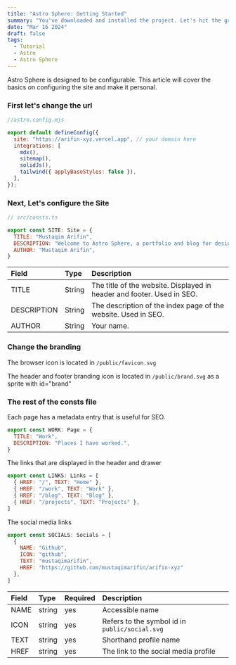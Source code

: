 ```yaml
---
title: "Astro Sphere: Getting Started"
summary: "You've downloaded and installed the project. Let's hit the ground running."
date: "Mar 16 2024"
draft: false
tags:
  - Tutorial
  - Astro
  - Astro Sphere
---
```


Astro Sphere is designed to be configurable. This article will cover the basics on
configuring the site and make it personal.

### First let's change the url

```js
//astro.config.mjs

export default defineConfig({
  site: "https://arifin-xyz.vercel.app", // your domain here
  integrations: [
    mdx(),
    sitemap(),
    solidJs(),
    tailwind({ applyBaseStyles: false }),
  ],
});
```

### Next, Let's configure the Site

```js
// src/consts.ts

export const SITE: Site = {
  TITLE: "Mustaqim Arifin",
  DESCRIPTION: "Welcome to Astro Sphere, a portfolio and blog for designers and developers.",
  AUTHOR: "Mustaqim Arifin",
}
```

| Field       | Type   | Description                                                            |
| :---------- | :----- | :--------------------------------------------------------------------- |
| TITLE       | String | The title of the website. Displayed in header and footer. Used in SEO. |
| DESCRIPTION | String | The description of the index page of the website. Used in SEO.         |
| AUTHOR      | String | Your name.                                                             |

### Change the branding

The browser icon is located in `/public/favicon.svg`

The header and footer branding icon is located in `/public/brand.svg` as a sprite with id="brand"

### The rest of the consts file

Each page has a metadata entry that is useful for SEO.

```js
export const WORK: Page = {
  TITLE: "Work",
  DESCRIPTION: "Places I have worked.",
}
```

The links that are displayed in the header and drawer

```js
export const LINKS: Links = [
  { HREF: "/", TEXT: "Home" },
  { HREF: "/work", TEXT: "Work" },
  { HREF: "/blog", TEXT: "Blog" },
  { HREF: "/projects", TEXT: "Projects" },
]
```

The social media links

```js
export const SOCIALS: Socials = [
  {
    NAME: "Github",
    ICON: "github",
    TEXT: "mustaqimarifin",
    HREF: "https://github.com/mustaqimarifin/arifin-xyz"
  },
]
```

| Field | Type   | Required | Description                                    |
| :---- | :----- | :------- | :--------------------------------------------- |
| NAME  | string | yes      | Accessible name                                |
| ICON  | string | yes      | Refers to the symbol id in `public/social.svg` |
| TEXT  | string | yes      | Shorthand profile name                         |
| HREF  | string | yes      | The link to the social media profile           |
